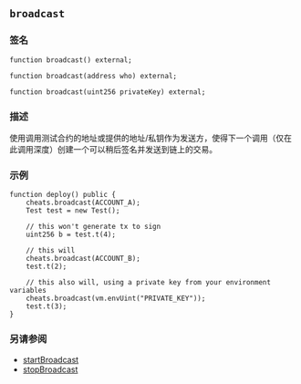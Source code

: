 ## `broadcast`

### 签名

```solidity
function broadcast() external;
```

```solidity
function broadcast(address who) external;
```

```solidity
function broadcast(uint256 privateKey) external;
```

### 描述

使用调用测试合约的地址或提供的地址/私钥作为发送方，使得下一个调用（仅在此调用深度）创建一个可以稍后签名并发送到链上的交易。

### 示例

```solidity
function deploy() public {
    cheats.broadcast(ACCOUNT_A);
    Test test = new Test();

    // this won't generate tx to sign
    uint256 b = test.t(4);

    // this will
    cheats.broadcast(ACCOUNT_B);
    test.t(2);

    // this also will, using a private key from your environment variables
    cheats.broadcast(vm.envUint("PRIVATE_KEY"));
    test.t(3);
} 
```

### 另请参阅

- [startBroadcast](./start-broadcast.md)
- [stopBroadcast](./stop-broadcast.md) 